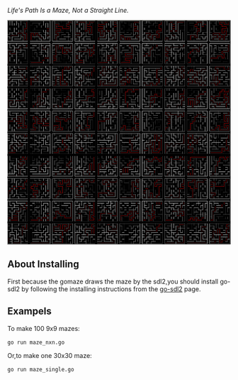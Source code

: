 *Life's Path Is a Maze, Not a Straight Line.*

![a 10x10 maze](https://raw.githubusercontent.com/blackspace/gomaze/master/samples/maze_10x10.png)

About Installing
---------------------------------------
First because the gomaze draws the maze by the sdl2,you should install 
go-sdl2 by following the installing instructions from the [go-sdl2](https://github.com/veandco/go-sdl2) page.


Exampels
------------------------------------

To make 100 9x9 mazes:

```
go run maze_nxn.go
```

Or,to make one 30x30 maze:


```
go run maze_single.go
```